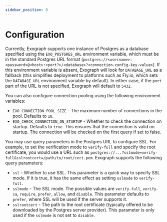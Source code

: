 ```yaml
---
sidebar_position: 8
---
```


# Configuration

Currently, Exograph supports one instance of Postgres as a database specified using the `EXO_POSTGRES_URL` environment variable, which must be in the standard Postgres URL format (`postgres://<username>:<password>@<host>:<port?>/<database>?<connection-config-key-value>`). If this environment variable is absent, Exograph will look for `DATABASE_URL` as a fallback (this simplifies deployment to platforms such as Fly.io, which sets the `DATABASE_URL` environment variable by default). In either case, if the `port` part of the URL is not specified, Exograph will default to `5432`.

You can also configure connection pooling using the following environment variables:

- `EXO_CONNECTION_POOL_SIZE` - The maximum number of connections in the pool. Defaults to `10`.
- `EXO_CHECK_CONNECTION_ON_STARTUP` - Whether to check the connection on startup. Defaults to `true`. This ensures that the connection is valid on startup. The connection will be checked on the first query if set to false.

You may use query parameters in the Postgres URL to configure SSL. For example, to set the verification mode to `verify-full` and specify the root certificate, you would use a URL such as `postgres://...?sslmode=verify-full&sslrootcert=/path/to/root/cert.pem`. Exograph supports the following query parameters:

- `ssl` - Whether to use SSL. This parameter is a quick way to specify SSL mode. If it is true, it has the same effect as setting `sslmode` to `verify-full`.
- `sslmode` - The SSL mode. The possible values are `verify-full`, `verify-ca`, `require`, `prefer`, `allow`, and `disable`. This parameter defaults to `prefer`, where SSL will be used if the server supports it.
- `sslrootcert` - The path to the root certificate (typically offered to be downloaded by the Postgres server provider). This parameter is only used if the `sslmode` is not set to `disable`.
